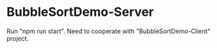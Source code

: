 # BubbleSortDemo-Server

Run "npm run start". Need to cooperate with "BubbleSortDemo-Client" project.
